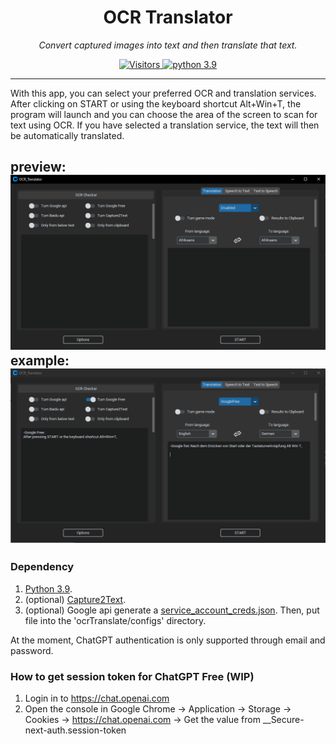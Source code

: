 <p align="center">
  <h1 align="center">OCR Translator</h1>
  <p align="center"><i>Convert captured images into text and then translate that text.</i></p>
</p>

<p align="center">
   <a href="https://github.com/Azornes/ocrTranslator">
    <img alt="Visitors" src="https://shields-io-visitor-counter.herokuapp.com/badge?page=Azornes.ocrTranslator&color=1D70B8&logo=GitHub&logoColor=FFFFFF&style=flat-square">
   </a>
  <a href="https://www.python.org/">
    <img alt="python 3.9" src="https://img.shields.io/badge/python-3.9-3776AB?logo=Python&logoColor=FFFFFF&style=flat-square">
   </a>
</p>

---
With this app, you can select your preferred OCR and translation services. After clicking on START or using the keyboard shortcut Alt+Win+T, the program will launch and you can choose the area of the screen to scan for text using OCR. If you have selected a translation service, the text will then be automatically translated.

preview:
![](documentation_images/GUI_preview.png)
example:
![](documentation_images/GUI_preview_example.png)
---
### Dependency
1. [Python 3.9](https://www.python.org/downloads/release/python-390/).
2. (optional) [Capture2Text](https://sourceforge.net/projects/capture2text/).
3. (optional) Google api generate a [service_account_creds.json](https://developers.google.com/workspace/guides/create-credentials?hl=pl). Then, put file into the 'ocrTranslate/configs' directory.

At the moment, ChatGPT authentication is only supported through email and password.

### How to get session token for ChatGPT Free (WIP)
1. Login in to https://chat.openai.com
2. Open the console in Google Chrome -> Application -> Storage -> Cookies -> https://chat.openai.com -> Get the value from __Secure-next-auth.session-token
